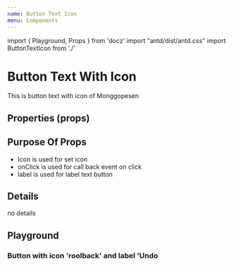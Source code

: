 ```yaml
---
name: Button Text Icon
menu: Components
---
```


import { Playground, Props } from 'docz'
import "antd/dist/antd.css"
import ButtonTextIcon from './'

# Button Text With Icon
This is button text with icon of Monggopesen

## Properties (props)
<Props of={ButtonTextIcon} />

## Purpose Of Props
- Icon is used for set icon
- onClick is used for call back event on click
- label is used for label text button

## Details
no details

## Playground

### Button with icon 'roolback' and label 'Undo
<Playground>
    <ButtonTextIcon icon="rollback" label="Undo" />
</Playground>
